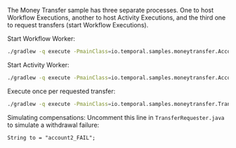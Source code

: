 The Money Transfer sample has three separate processes.
One to host Workflow Executions, another to host Activity Executions, and the third one to request transfers (start Workflow Executions).

Start Workflow Worker:

```bash
./gradlew -q execute -PmainClass=io.temporal.samples.moneytransfer.AccountTransferWorker
```

Start Activity Worker:

```bash
./gradlew -q execute -PmainClass=io.temporal.samples.moneytransfer.AccountActivityWorker
```

Execute once per requested transfer:

```bash
./gradlew -q execute -PmainClass=io.temporal.samples.moneytransfer.TransferRequester
```

Simulating compensations:
Uncomment this line in `TransferRequester.java` to simulate a withdrawal failure:
```agsl
String to = "account2_FAIL";
```